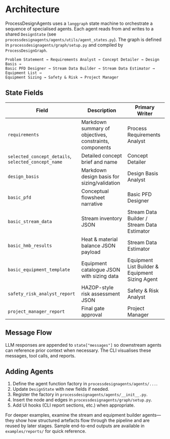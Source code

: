# Architecture

ProcessDesignAgents uses a `langgraph` state machine to orchestrate a sequence of specialised agents. Each agent reads from and writes to a shared `DesignState` (see `processdesignagents/agents/utils/agent_states.py`). The graph is defined in `processdesignagents/graph/setup.py` and compiled by `ProcessDesignGraph`.

```
Problem Statement → Requirements Analyst → Concept Detailer → Design Basis →
Basic PFD Designer → Stream Data Builder → Stream Data Estimator → Equipment List →
Equipment Sizing → Safety & Risk → Project Manager
```

## State Fields

| Field | Description | Primary Writer |
|-------|-------------|----------------|
| `requirements` | Markdown summary of objectives, constraints, components | Process Requirements Analyst |
| `selected_concept_details`, `selected_concept_name` | Detailed concept brief and name | Concept Detailer |
| `design_basis` | Markdown design basis for sizing/validation | Design Basis Analyst |
| `basic_pfd` | Conceptual flowsheet narrative | Basic PFD Designer |
| `basic_stream_data` | Stream inventory JSON | Stream Data Builder / Stream Data Estimator |
| `basic_hmb_results` | Heat & material balance JSON payload | Stream Data Estimator |
| `basic_equipment_template` | Equipment catalogue JSON with sizing data | Equipment List Builder & Equipment Sizing Agent |
| `safety_risk_analyst_report` | HAZOP-style risk assessment JSON | Safety & Risk Analyst |
| `project_manager_report` | Final gate approval | Project Manager |

## Message Flow

LLM responses are appended to `state["messages"]` so downstream agents can reference prior context when necessary. The CLI visualises these messages, tool calls, and reports.

## Adding Agents

1. Define the agent function factory in `processdesignagents/agents/...`.
2. Update `DesignState` with new fields if needed.
3. Register the factory in `processdesignagents/agents/__init__.py`.
4. Insert the node and edges in `processdesignagents/graph/setup.py`.
5. Add UI hooks (CLI report sections, etc.) when appropriate.

For deeper examples, examine the stream and equipment builder agents—they show how structured artefacts flow through the pipeline and are reused by later stages. Sample end-to-end outputs are available in `examples/reports/` for quick reference.
